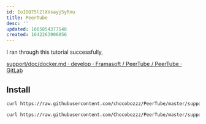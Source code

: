 ```yaml
---
id: IoIDQ75l2lXVsayj5yRnu
title: PeerTube
desc: ''
updated: 1665854377548
created: 1642263906056
---
```


I ran through this tutorial successfully,

[support/doc/docker.md · develop · Framasoft / PeerTube / PeerTube · GitLab](https://framagit.org/framasoft/peertube/PeerTube/-/blob/develop/support/doc/docker.md)

## Install

``` bash
curl https://raw.githubusercontent.com/chocobozzz/PeerTube/master/support/docker/production/docker-compose.yml > docker-compose.yml

curl https://raw.githubusercontent.com/Chocobozzz/PeerTube/master/support/docker/production/.env > .env
```